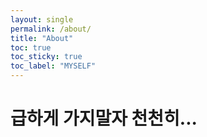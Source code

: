 ```yaml
---
layout: single
permalink: /about/
title: "About"
toc: true
toc_sticky: true
toc_label: "MYSELF"
---
```


<!-- TODO. 나는 어떤 사람인가? -->

# 급하게 가지말자 천천히...
